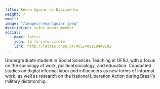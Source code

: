 ```yaml
---
title: Renan Aguiar do Nascimento
weight: 7
email:
image: "/images/renanaguiar.jpeg"
description: infos about member
social:
  - name: lattes
    icon: fa fa-info-circle
    link: http://lattes.cnpq.br/9052402118449102
---
```


Undergraduate student in Social Sciences Teaching at UFRJ, with a focus on the sociology of work, political sociology, and education. Conducted studies on digital informal labor and influencers as new forms of informal work, as well as research on the National Liberation Action during Brazil's military dictatorship.
